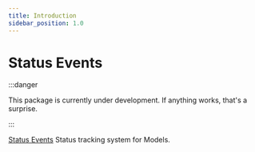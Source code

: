 ```yaml
---
title: Introduction
sidebar_position: 1.0
---
```


# Status Events

:::danger

This package is currently under development. If anything works, that's a surprise.

:::

[Status Events](https://github.com/Javaabu/status-events) Status tracking system for Models.
